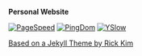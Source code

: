 **Personal Website**

[![PageSpeed](https://img.shields.io/badge/PageSpeed-A-brightgreen.svg)](https://gtmetrix.com/reports/shubhammathur.me/Cz66nG6j)
[![PingDom](https://img.shields.io/badge/PingDom-A-brightgreen.svg)](https://tools.pingdom.com/#!/W2Ebi/http://shubhammathur.me/)
[![YSlow](https://img.shields.io/badge/YSlow-B-green.svg)](https://gtmetrix.com/reports/shubhammathur.me/Cz66nG6j)

[Based on a Jekyll Theme by Rick Kim](https://github.com/y7kim/agency-jekyll-theme)
